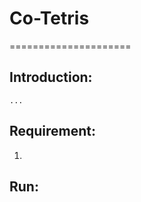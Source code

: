 # Co-Tetris
=====================

Introduction:
-------------

    ...

Requirement:
------------

1.

Run:
----
